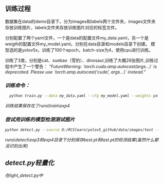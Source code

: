 <h2>训练过程</h3>
<p>数据集在data的demo目录下，分为images和labels两个文件夹，images文件夹存放训练图片，labels文件夹存放训练图片对应的标签文件。</p>
<p>
分别配置了两个yaml文件，一个是data的配置文件my_data.yaml，另一个是weigth的配置文件my_model.yaml。分别在data目录和models目录下创建。
模型选的是yolov5s，训练了100个epoch，batch-size为4，使用cpu进行训练。
</p>
<p>训练了3类，分别是cat、xuebao（雪豹）、dinosaur,训练了大概26张图片,训练过程中产生了一个警告：
<em>“FutureWarning: `torch.cuda.amp.autocast(args...)` is deprecated. Please use `torch.amp.autocast('cuda', args...)` instead.”<em></p>
<h3>训练命令：</h3>

```bash
  python train.py --data my_data.yaml --cfg my_model.yaml --weights yolov5s.pt --epoch 100 --batch-size 4 --device cpu 
```

<p>训练结果保存在了runs\train\exp4</p>

<h3>尝试用训练的模型检测测试图片</h3>

```bash
python detect.py --source D:/RCSlearn/yolov5_github/data/images/test --weights  D:/RCSlearn/yolov5_github/runs/train/exp4/weights/best.pt --conf 0.25 --imgsz 640 --device cpu
```

<p>runs\detect\exp3和exp4目录下分别保存best.pt和last.pt的检测结果(虽然什么都没识别出来)</p>

<h2>detect.py轻量化</h2>
<p>在light_detect.py中</p>
